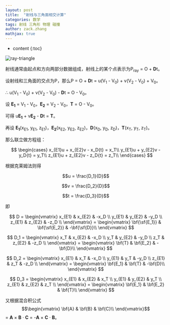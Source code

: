 ```yaml
---
layout: post
title:  "射线与三角面相交计算"
categories: 数学
tags: 射线 三角形 物理 碰撞
author: zack.zhang
mathjax: true
---
```


* content
{:toc}

<!-- more -->

![ray-triangle](https://zd304.github.io/assets/img/ray-triangle.png)<br/>

射线通常由起点和方向两部分数据组成，射线上的某个点表示为P<sub>ray</sub> = O + **D**t。

设射线和三角面的交点为P，那么P = O + **D**t = u(V<sub>1</sub> - V<sub>0</sub>) + v(V<sub>2</sub> - V<sub>0</sub>) + V<sub>0</sub>。

∴ u(V<sub>1</sub> - V<sub>0</sub>) + v(V<sub>2</sub> - V<sub>0</sub>) - **D**t = O - V<sub>0</sub>。

设 **E<sub>1</sub>** = V<sub>1</sub> - V<sub>0</sub>，**E<sub>2</sub>** = V<sub>2</sub> - V<sub>0</sub>，**T** = O - V<sub>0</sub>。

可得 u**E<sub>1</sub>** + v**E<sub>2</sub>** - **D**t = **T**。

再设 **E<sub>1</sub>**(x<sub>E1</sub>, y<sub>E1</sub>, z<sub>E1</sub>)，**E<sub>2</sub>**(x<sub>E2</sub>, y<sub>E2</sub>, z<sub>E2</sub>)，**D**(x<sub>D</sub>, y<sub>D</sub>, z<sub>D</sub>)，**T**(x<sub>T</sub>, y<sub>T</sub>, z<sub>T</sub>)。

那么联立做方程组：

$$
\begin{cases}
x_{E1}u + x_{E2}v - x_D{t} = x_T\\
y_{E1}u + y_{E2}v - y_D{t} = y_T\\
z_{E1}u + z_{E2}v - z_D{t} = z_T\\
 \end{cases}
$$

根据克莱姆法则得

$$u = \frac{D_1}{D}$$

$$v = \frac{D_2}{D}$$

$$t = \frac{D_3}{D}$$

即

$$
D = \begin{vmatrix}
x_{E1} & x_{E2} & -x_D \\
y_{E1} & y_{E2} & -y_D \\
z_{E1} & z_{E2} & -z_D \\
\end{vmatrix} = \begin{vmatrix} \bf{\sf{E_1}} & \bf{\sf{E_2}} & -\bf{\sf{D}}\\ \end{vmatrix}
$$

$$
D_1 = \begin{vmatrix}
x_T & x_{E2} & -x_D \\
y_T & y_{E2} & -y_D \\
z_T & z_{E2} & -z_D \\
\end{vmatrix} = \begin{vmatrix} \bf{T} & \bf{E_2} & -\bf{D}\\ \end{vmatrix}
$$

$$
D_2 = \begin{vmatrix}
x_{E1} & x_T & -x_D \\
y_{E1} & y_T & -y_D \\
z_{E1} & z_T & -z_D \\
\end{vmatrix} = \begin{vmatrix} \bf{E_1} & \bf{T} & -\bf{D}\\ \end{vmatrix}
$$

$$
D_3 = \begin{vmatrix}
x_{E1} & x_{E2} & x_T \\
y_{E1} & y_{E2} & y_T \\
z_{E1} & z_{E2} & z_T \\
\end{vmatrix} = \begin{vmatrix} \bf{E_1} & \bf{E_2} & \bf{T}\\ \end{vmatrix}
$$

又根据混合积公式$$\begin{vmatrix} \bf{A} & \bf{B} & \bf{C}\\ \end{vmatrix}$$ = **A** × **B** · **C** = -**A** × **C** · **B**。